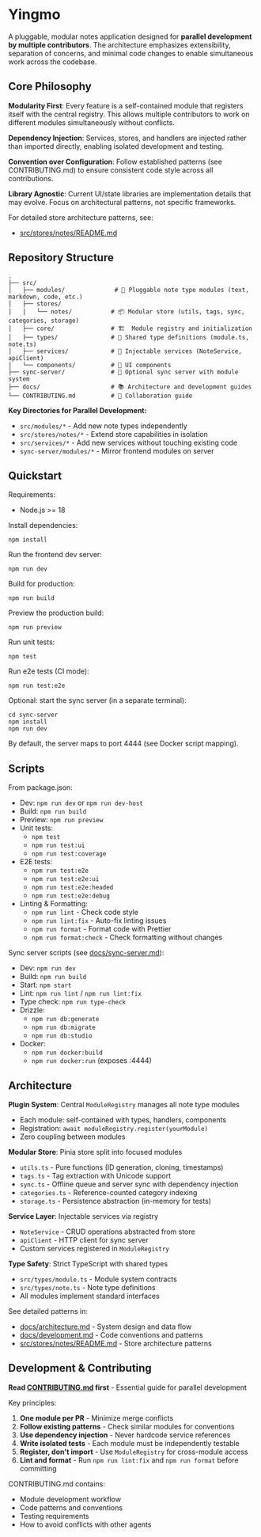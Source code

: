 # Yingmo

A pluggable, modular notes application designed for **parallel development by multiple contributors**. The architecture emphasizes extensibility, separation of concerns, and minimal code changes to enable simultaneous work across the codebase.

## Core Philosophy

**Modularity First**: Every feature is a self-contained module that registers itself with the central registry. This allows multiple contributors to work on different modules simultaneously without conflicts.

**Dependency Injection**: Services, stores, and handlers are injected rather than imported directly, enabling isolated development and testing.

**Convention over Configuration**: Follow established patterns (see CONTRIBUTING.md) to ensure consistent code style across all contributions.

**Library Agnostic**: Current UI/state libraries are implementation details that may evolve. Focus on architectural patterns, not specific frameworks.

For detailed store architecture patterns, see:
- [src/stores/notes/README.md](src/stores/notes/README.md)

## Repository Structure

```
.
├── src/
│   ├── modules/              # 🔌 Pluggable note type modules (text, markdown, code, etc.)
│   ├── stores/
│   │   └── notes/           # 📦 Modular store (utils, tags, sync, categories, storage)
│   ├── core/                # 🏗️  Module registry and initialization
│   ├── types/               # 📝 Shared type definitions (module.ts, note.ts)
│   ├── services/            # 🔧 Injectable services (NoteService, apiClient)
│   └── components/          # 🎨 UI components
├── sync-server/             # 🔄 Optional sync server with module system
├── docs/                    # 📚 Architecture and development guides
└── CONTRIBUTING.md          # 🤝 Collaboration guide
```

**Key Directories for Parallel Development:**
- `src/modules/*` - Add new note types independently
- `src/stores/notes/*` - Extend store capabilities in isolation
- `src/services/*` - Add new services without touching existing code
- `sync-server/modules/*` - Mirror frontend modules on server

## Quickstart

Requirements:
- Node.js >= 18

Install dependencies:
```
npm install
```

Run the frontend dev server:
```
npm run dev
```

Build for production:
```
npm run build
```

Preview the production build:
```
npm run preview
```

Run unit tests:
```
npm test
```

Run e2e tests (CI mode):
```
npm run test:e2e
```

Optional: start the sync server (in a separate terminal):
```
cd sync-server
npm install
npm run dev
```
By default, the server maps to port 4444 (see Docker script mapping).

## Scripts

From package.json:

- Dev: `npm run dev` or `npm run dev-host`
- Build: `npm run build`
- Preview: `npm run preview`
- Unit tests:
  - `npm test`
  - `npm run test:ui`
  - `npm run test:coverage`
- E2E tests:
  - `npm run test:e2e`
  - `npm run test:e2e:ui`
  - `npm run test:e2e:headed`
  - `npm run test:e2e:debug`
- Linting & Formatting:
  - `npm run lint` - Check code style
  - `npm run lint:fix` - Auto-fix linting issues
  - `npm run format` - Format code with Prettier
  - `npm run format:check` - Check formatting without changes

Sync server scripts (see [docs/sync-server.md](docs/sync-server.md)):
- Dev: `npm run dev`
- Build: `npm run build`
- Start: `npm start`
- Lint: `npm run lint` / `npm run lint:fix`
- Type check: `npm run type-check`
- Drizzle:
  - `npm run db:generate`
  - `npm run db:migrate`
  - `npm run db:studio`
- Docker:
  - `npm run docker:build`
  - `npm run docker:run` (exposes :4444)

## Architecture

**Plugin System**: Central `ModuleRegistry` manages all note type modules
- Each module: self-contained with types, handlers, components
- Registration: `await moduleRegistry.register(yourModule)`
- Zero coupling between modules

**Modular Store**: Pinia store split into focused modules
- `utils.ts` - Pure functions (ID generation, cloning, timestamps)
- `tags.ts` - Tag extraction with Unicode support
- `sync.ts` - Offline queue and server sync with dependency injection
- `categories.ts` - Reference-counted category indexing
- `storage.ts` - Persistence abstraction (in-memory for tests)

**Service Layer**: Injectable services via registry
- `NoteService` - CRUD operations abstracted from store
- `apiClient` - HTTP client for sync server
- Custom services registered in `ModuleRegistry`

**Type Safety**: Strict TypeScript with shared types
- `src/types/module.ts` - Module system contracts
- `src/types/note.ts` - Note type definitions
- All modules implement standard interfaces

See detailed patterns in:
- [docs/architecture.md](docs/architecture.md) - System design and data flow
- [docs/development.md](docs/development.md) - Code conventions and patterns
- [src/stores/notes/README.md](src/stores/notes/README.md) - Store architecture patterns

## Development & Contributing

**Read [CONTRIBUTING.md](CONTRIBUTING.md) first** - Essential guide for parallel development

Key principles:
1. **One module per PR** - Minimize merge conflicts
2. **Follow existing patterns** - Check similar modules for conventions
3. **Use dependency injection** - Never hardcode service references
4. **Write isolated tests** - Each module must be independently testable
5. **Register, don't import** - Use `ModuleRegistry` for cross-module access
6. **Lint and format** - Run `npm run lint:fix` and `npm run format` before committing

CONTRIBUTING.md contains:
- Module development workflow
- Code patterns and conventions
- Testing requirements
- How to avoid conflicts with other agents
